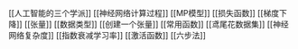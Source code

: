 [[人工智能的三个学派]]
[[神经网络计算过程]]
[[MP模型]]
[[损失函数]]
[[梯度下降]]
[[张量]]
[[数据类型]]
[[创建一个张量]]
[[常用函数]]
[[鸢尾花数据集]]
[[神经网络复杂度]]
[[指数衰减学习率]]
[[激活函数]]
[[六步法]]